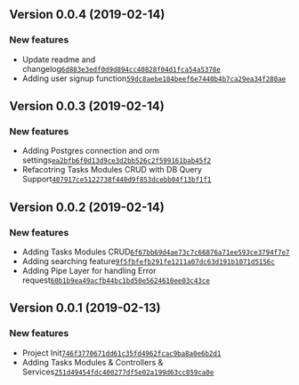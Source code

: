 ## Version 0.0.4 (2019-02-14)

### New features

- Update readme and changelog[`6d883e3edf0d9d894cc40828f04d1fca54a5378e`](https://github.com/libterty/task-manager/commit/6d883e3edf0d9d894cc40828f04d1fca54a5378e)
- Adding user signup function[`59dc8aebe184beef6e7440b4b7ca29ea34f280ae`](https://github.com/libterty/task-manager/commit/59dc8aebe184beef6e7440b4b7ca29ea34f280ae)

## Version 0.0.3 (2019-02-14)

### New features

- Adding Postgres connection and orm settings[`ea2bfb6f0d13d9ce3d2bb526c2f599161bab45f2`](https://github.com/libterty/task-manager/commit/ea2bfb6f0d13d9ce3d2bb526c2f599161bab45f2)
- Refacotring  Tasks Modules CRUD with DB Query Support[`407917ce5122738f440d9f853dcebb04f13bf1f1`](https://github.com/libterty/task-manager/commit/407917ce5122738f440d9f853dcebb04f13bf1f1)

## Version 0.0.2 (2019-02-14)

### New features

- Adding Tasks Modules CRUD[`6f67bb69d4ae73c7c66876a71ee593ce3794f7e7`](https://github.com/libterty/task-manager/commit/6f67bb69d4ae73c7c66876a71ee593ce3794f7e7)
- Adding searching feature[`9f5fbfefb291fe1211a07dc63d191b1071d5156c`](https://github.com/libterty/task-manager/commit/9f5fbfefb291fe1211a07dc63d191b1071d5156c)
- Adding Pipe Layer for handling Error request[`60b1b9ea49acfb44bc1bd50e5624610ee03c43ce`](https://github.com/libterty/task-manager/commit/60b1b9ea49acfb44bc1bd50e5624610ee03c43ce)

## Version 0.0.1 (2019-02-13)

### New features

- Project Init[`746f3770671dd61c35fd4962fcac9ba8a0e6b2d1`](https://github.com/libterty/task-manager/commit/746f3770671dd61c35fd4962fcac9ba8a0e6b2d1)
- Adding Tasks Modules & Controllers & Services[`251d49454fdc400277df5e02a199d63cc859ca0e`](https://github.com/libterty/task-manager/commit/251d49454fdc400277df5e02a199d63cc859ca0e)
